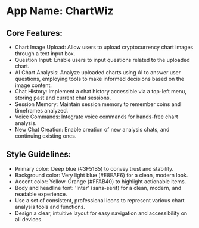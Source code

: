 # **App Name**: ChartWiz

## Core Features:

- Chart Image Upload: Allow users to upload cryptocurrency chart images through a text input box.
- Question Input: Enable users to input questions related to the uploaded chart.
- AI Chart Analysis: Analyze uploaded charts using AI to answer user questions, employing tools to make informed decisions based on the image content.
- Chat History: Implement a chat history accessible via a top-left menu, storing past and current chat sessions.
- Session Memory: Maintain session memory to remember coins and timeframes analyzed.
- Voice Commands: Integrate voice commands for hands-free chart analysis.
- New Chat Creation: Enable creation of new analysis chats, and continuing existing ones.

## Style Guidelines:

- Primary color: Deep blue (#3F51B5) to convey trust and stability.
- Background color: Very light blue (#E8EAF6) for a clean, modern look.
- Accent color: Yellow-Orange (#FFAB40) to highlight actionable items.
- Body and headline font: 'Inter' (sans-serif) for a clean, modern, and readable experience.
- Use a set of consistent, professional icons to represent various chart analysis tools and functions.
- Design a clear, intuitive layout for easy navigation and accessibility on all devices.